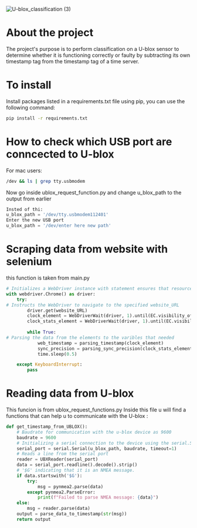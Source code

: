 ![U-blox_classification (3)](https://github.com/Megidish/ublox-time-compare/assets/105859276/51800d5a-41dd-4fa6-a4ca-c60898396037)
# About the project
The project's purpose is to perform classification on a U-blox sensor to determine whether it is functioning correctly or faulty by subtracting its own timestamp tag from the timestamp tag of a time server.

# To install
Install packages listed in a requirements.txt file using pip, you can use the following command:
```bash
pip install -r requirements.txt
```

# How to check which USB port are conncected to U-blox 
For mac users:
```bash
/dev && ls | grep tty.usbmodem
```
Now go inside ublox_request_function.py and change u_blox_path to the output from earlier 
```python
Insted of thi: 
u_blox_path = '/dev/tty.usbmodem112401'
Enter the new USB port
u_blox_path = '/dev/enter here new path'
```

# Scraping data from website with selenium
this function is taken from main.py
```python
# Initializes a WebDriver instance with statement ensures that resources are properly released after execution
with webdriver.Chrome() as driver:
    try:
# Instructs the WebDriver to navigate to the specified website_URL
        driver.get(website_URL)
        clock_element = WebDriverWait(driver, 1).until(EC.visibility_of_element_located((By.ID, 'MyClockDisplay')))
        clock_stats_element = WebDriverWait(driver, 1).until(EC.visibility_of_element_located((By.CLASS_NAME, 'clock-stats')))
        
        while True:
# Parsing the data from the elements to the varibles that needed 
            web_timestamp = parsing_timestamp(clock_element)
            sync_precision = parsing_sync_precision(clock_stats_element)
            time.sleep(0.5)

    except KeyboardInterrupt:
        pass
```

# Reading data from U-blox
This funcion is from ublox_request_functions.py
Inside this file u will find a functions that can help u to communicate with the U-blox :
```python
def get_timestamp_from_UBLOX():
    # Baudrate for communication with the u-blox device as 9600 
    baudrate = 9600
    # Initializing a serial connection to the device using the serial.Serial() function
    serial_port = serial.Serial(u_blox_path, baudrate, timeout=1)
    # Reads a line from the serial port
    reader = UBXReader(serial_port)
    data = serial_port.readline().decode().strip()
    # '$G' indicating that it is an NMEA message.
    if data.startswith('$G'):
        try:
            msg = pynmea2.parse(data)
        except pynmea2.ParseError:
            print(f"Failed to parse NMEA message: {data}")
    else:
        msg = reader.parse(data)
    output = parse_data_to_timestamp(str(msg))  
    return output
 ```
